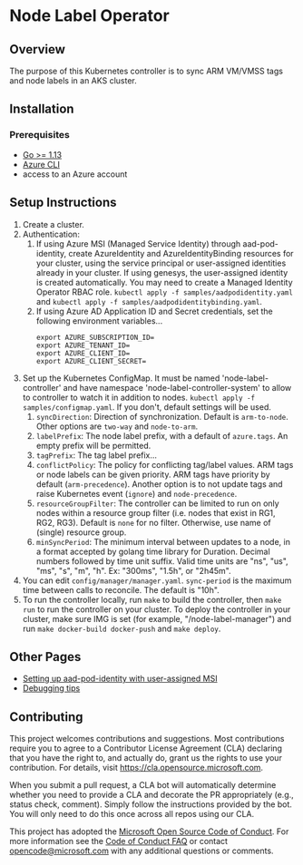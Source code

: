# Node Label Operator

## Overview

The purpose of this Kubernetes controller is to sync ARM VM/VMSS tags and node labels in an AKS cluster.

## Installation

### Prerequisites
- [Go >= 1.13](https://golang.org/dl/)
- [Azure CLI](https://docs.microsoft.com/en-us/cli/azure/install-azure-cli?view=azure-cli-latest)
- access to an Azure account

## Setup Instructions

1. Create a cluster.
2. Authentication:
    1. If using Azure MSI (Managed Service Identity) through aad-pod-identity, create AzureIdentity and AzureIdentityBinding resources for your cluster,
    using the service principal or user-assigned identities already in your cluster. If using genesys, the user-assigned identity is created automatically.
    You may need to create a Managed Identity Operator RBAC role. `kubectl apply -f samples/aadpodidentity.yaml` and `kubectl apply -f samples/aadpodidentitybinding.yaml`.
    2. If using Azure AD Application ID and Secret credentials, set the following environment variables...
        ```
        export AZURE_SUBSCRIPTION_ID=
        export AZURE_TENANT_ID=
        export AZURE_CLIENT_ID=
        export AZURE_CLIENT_SECRET=
        ```
2. Set up the Kubernetes ConfigMap. It must be named 'node-label-controller' and have namespace 'node-label-controller-system' to allow to controller to
watch it in addition to nodes. `kubectl apply -f samples/configmap.yaml`. If you don't, default settings will be used.
    1. `syncDirection`: Direction of synchronization. Default is `arm-to-node`. Other options are `two-way` and `node-to-arm`. 
    2. `labelPrefix`: The node label prefix, with a default of `azure.tags`. An empty prefix will be permitted.
    3. `tagPrefix`: The tag label prefix...
    4. `conflictPolicy`: The policy for conflicting tag/label values. ARM tags or node labels can be given priority. ARM tags have priority by default
    (`arm-precedence`). Another option is to not update tags and raise Kubernetes event (`ignore`) and `node-precedence`.
    5. `resourceGroupFilter`: The controller can be limited to run on only nodes within a resource group filter (i.e. nodes that exist in RG1, RG2, RG3).
    Default is `none` for no filter. Otherwise, use name of (single) resource group.
    6. `minSyncPeriod`: The minimum interval between updates to a node, in a format accepted by golang time library for Duration. Decimal numbers followed by
    time unit suffix. Valid time units are "ns", "us", "ms", "s", "m", "h". Ex: "300ms", "1.5h", or "2h45m".
3. You can edit `config/manager/manager.yaml`. `sync-period` is the maximum time between calls to reconcile. The default is "10h".
4. To run the controller locally, run `make` to build the controller, then `make run` to run the controller on your cluster.
To deploy the controller in your cluster, make sure IMG is set (for example, "<github-username>/node-label-manager") and run `make docker-build docker-push` and `make deploy`.

## Other Pages

- [Setting up aad-pod-identity with user-assigned MSI](https://github.com/Azure/node-label-operator/blob/master/docs/aadpodidentity.md)
- [Debugging tips](https://github.com/Azure/node-label-operator/blob/master/docs/debugging.md)

## Contributing

This project welcomes contributions and suggestions.  Most contributions require you to agree to a
Contributor License Agreement (CLA) declaring that you have the right to, and actually do, grant us
the rights to use your contribution. For details, visit https://cla.opensource.microsoft.com.

When you submit a pull request, a CLA bot will automatically determine whether you need to provide
a CLA and decorate the PR appropriately (e.g., status check, comment). Simply follow the instructions
provided by the bot. You will only need to do this once across all repos using our CLA.

This project has adopted the [Microsoft Open Source Code of Conduct](https://opensource.microsoft.com/codeofconduct/).
For more information see the [Code of Conduct FAQ](https://opensource.microsoft.com/codeofconduct/faq/) or
contact [opencode@microsoft.com](mailto:opencode@microsoft.com) with any additional questions or comments.
